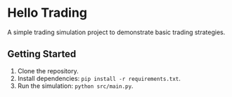 # Hello Trading

A simple trading simulation project to demonstrate basic trading strategies.

## Getting Started

1. Clone the repository.
2. Install dependencies: `pip install -r requirements.txt`.
3. Run the simulation: `python src/main.py`.
